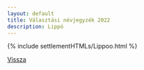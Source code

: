 ```yaml
---
layout: default
title: Választási névjegyzék 2022
description: Lippó
---
```


{% include settlementHTMLs/Lippoo.html %}

[Vissza](./)
